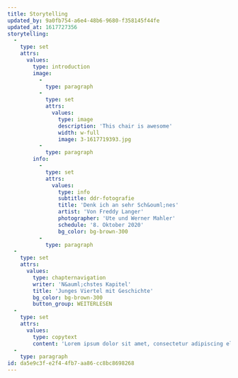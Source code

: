 ```yaml
---
title: Storytelling
updated_by: 9a0fb754-a6e4-48b6-9680-f358145f44fe
updated_at: 1617727356
storytelling:
  -
    type: set
    attrs:
      values:
        type: introduction
        image:
          -
            type: paragraph
          -
            type: set
            attrs:
              values:
                type: image
                description: 'This chair is awesome'
                width: w-full
                image: 3-1617719393.jpg
          -
            type: paragraph
        info:
          -
            type: set
            attrs:
              values:
                type: info
                subtitle: ddr-fotografie
                title: 'Denk ich an sehr Sch&ouml;nes'
                artist: 'Von Freddy Langer'
                photographer: 'Ute und Werner Mahler'
                schedule: '8. Oktober 2020'
                bg_color: bg-brown-300
          -
            type: paragraph
  -
    type: set
    attrs:
      values:
        type: chapternavigation
        writer: 'N&auml;chstes Kapitel'
        title: 'Junges Viertel mit Geschichte'
        bg_color: bg-brown-300
        button_group: WEITERLESEN
  -
    type: set
    attrs:
      values:
        type: copytext
        content: 'Lorem ipsum dolor sit amet, consectetur adipiscing elit, sed do eiusmod tempor incididunt ut labore et dolore magna aliqua. Ut enim ad minim veniam, quis nostrud exercitation ullamco laboris nisi ut aliquip ex ea commodo consequat. '
  -
    type: paragraph
id: da5e9c3f-e2f4-4fb7-aa86-cc8bc8698268
---
```

